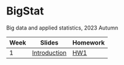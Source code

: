 # BigStat
Big data and applied statistics, 2023 Autumn


|Week|Slides|Homework|
|--|--|--|
|1|[Introduction](https://github.com/wangxiaochaun/BigStat/blob/main/01%E5%BC%95%E8%A8%80.pdf)|[HW1](https://github.com/wangxiaochaun/BigStat/blob/main/HW1.zip)|
